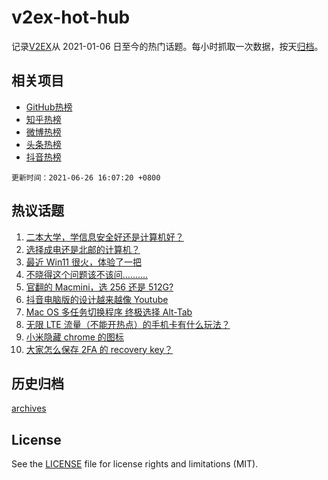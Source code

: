 # v2ex-hot-hub

 记录[V2EX](https://www.v2ex.com/)从 2021-01-06 日至今的热门话题。每小时抓取一次数据，按天[归档](archives)。
 
 ## 相关项目

- [GitHub热榜](https://github.com/lonnyzhang423/github-hot-hub)
- [知乎热榜](https://github.com/lonnyzhang423/zhihu-hot-hub)
- [微博热榜](https://github.com/lonnyzhang423/weibo-hot-hub)
- [头条热榜](https://github.com/lonnyzhang423/toutiao-hot-hub)
- [抖音热榜](https://github.com/lonnyzhang423/douyin-hot-hub)


 `更新时间：2021-06-26 16:07:20 +0800`

## 热议话题

1. [二本大学，学信息安全好还是计算机好？](https://www.v2ex.com/t/785811)
1. [选择成电还是北邮的计算机？](https://www.v2ex.com/t/785907)
1. [最近 Win11 很火，体验了一把](https://www.v2ex.com/t/785901)
1. [不晓得这个问题该不该问..........](https://www.v2ex.com/t/785837)
1. [官翻的 Macmini，选 256 还是 512G?](https://www.v2ex.com/t/785806)
1. [抖音电脑版的设计越来越像 Youtube](https://www.v2ex.com/t/785875)
1. [Mac OS 多任务切换程序 终极选择 Alt-Tab](https://www.v2ex.com/t/785807)
1. [无限 LTE 流量（不能开热点）的手机卡有什么玩法？](https://www.v2ex.com/t/785861)
1. [小米隐藏 chrome 的图标](https://www.v2ex.com/t/785791)
1. [大家怎么保存 2FA 的 recovery key？](https://www.v2ex.com/t/785855)

## 历史归档

[archives](archives)

## License

See the [LICENSE](LICENSE) file for license rights and limitations (MIT).
